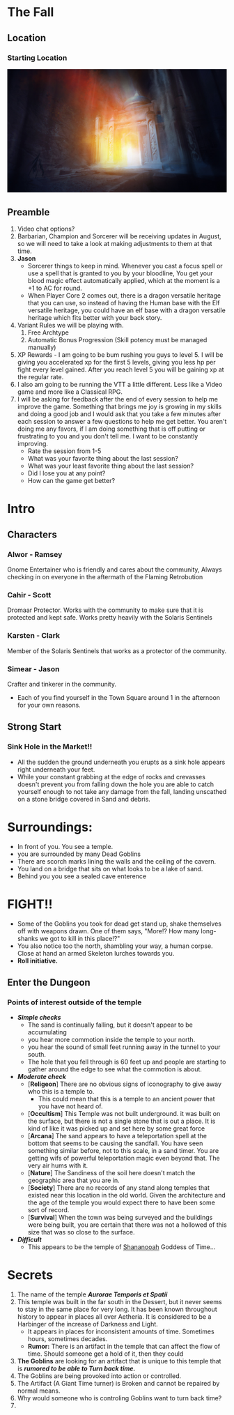 # The Fall

## Location

### **Starting Location**

![Starting-Town](../../../assets/TombOfSand_Calling.jpg)

## Preamble

1. Video chat options?
3. Barbarian, Champion and Sorcerer will be receiving updates in August, so we will need to take a look at making adjustments to them at that time.
4. **Jason** 
   - Sorcerer things to keep in mind. Whenever you cast a focus spell or use a spell that is granted to you by your bloodline, You get your blood magic effect automatically applied, which at the moment is a +1 to AC for round.
   - When Player Core 2 comes out, there is a dragon versatile heritage that you can use, so instead of having the Human base with the Elf versatile heritage, you could have an elf base with a dragon versatile heritage which fits better with your back story.
4. Variant Rules we will be playing with.
	1. Free Archtype
	2.  Automatic Bonus Progression (Skill potency must be managed manually)
5. XP Rewards - I am going to be bum rushing you guys to level 5. I will be giving you accelerated xp for the first 5 levels, giving you less hp per fight every level gained. After you reach level 5 you will be gaining xp at the regular rate.
6. I also am going to be running the VTT a little different. Less like a Video game and more like a Classical RPG.
7. I will be asking for feedback after the end of every session to help me improve the game. Something that brings me joy is growing in my skills and doing a good job and I would ask that you take a few minutes after each session to answer a few questions to help me get better. You aren't doing me any favors, if I am doing something that is off putting or frustrating to you and you don't tell me. I want to be constantly improving.
    - Rate the session from 1-5
    - What was your favorite thing about the last session?
    - What was your least favorite thing about the last session?
    - Did I lose you at any point?
    - How can the game get better?
 
# Intro

## Characters
### Alwor - Ramsey
Gnome Entertainer who is friendly and cares about the community, Always checking in on everyone in the aftermath of the Flaming Retrobution
### Cahir - Scott
Dromaar Protector. Works with the community to make sure that it is protected and kept safe. Works pretty heavily with the Solaris Sentinels
### Karsten - Clark
Member of the Solaris Sentinels that works as a protector of the community.
### Simear - Jason
Crafter and tinkerer in the community.

- Each of you find yourself in the Town Square around 1 in the afternoon for your own reasons.

## Strong Start
### Sink Hole in the Market!!
- All the sudden the ground underneath you erupts as a sink hole appears right underneath your feet.
- While your constant grabbing at the edge of rocks and crevasses doesn't prevent you from falling down the hole you are able to catch yourself enough to not take any damage from the fall, landing unscathed on a stone bridge covered in Sand and debris.

# Surroundings:
  - In front of you. You see a temple.
  - you are surrounded by many Dead Goblins
  - There are scorch marks lining the walls and the ceiling of the cavern.
  - You land on a bridge that sits on what looks to be a lake of sand.
  - Behind you you see a sealed cave enterence

# FIGHT!!
- Some of the Goblins you took for dead get stand up, shake themselves off with weapons drawn. One of them says, "More!? How many long-shanks we got to kill in this place!?"
- You also notice too the north, shambling your way, a human corpse. Close at hand an armed Skeleton lurches towards you.
- **Roll initiative.**

## Enter the Dungeon

### Points of interest outside of the temple

- ***Simple checks***
    - The sand is continually falling, but it doesn't appear to be accumulating
    - you hear more commotion inside the temple to your north.
    - you hear the sound of small feet running away in the tunnel to your south.
    - The hole that you fell through is 60 feet up and people are starting to gather around the edge to see what the commotion is about.
- ***Moderate check***
    - [**Religeon**] There are no obvious signs of iconography to give away who this is a temple to.
        - This could mean that this is a temple to an ancient power that you have not heard of.
    - [**Occultism**] This Temple was not built underground. it was built on the surface, but there is not a single stone that is out a place. It is kind of like it was picked up and set here by some great force
    - [**Arcana**] The sand appears to have a teleportation spell at the bottom that seems to be causing the sandfall. You have seen something similar before, not to this scale, in a sand timer. You are getting wifs of powerful teleportation magic even beyond that. The very air hums with it.
    - [**Nature**] The Sandiness of the soil here doesn't match the geographic area that you are in.
    - [**Society**] There are no records of any stand along temples that existed near this location in the old world. Given the architecture and the age of the temple you would expect there to have been some sort of record.
    - [**Survival**] When the town was being surveyed and the buildings were being built, you are certain that there was not a hollowed of this size that was so close to the surface.
- ***Difficult***
    - This appears to be the temple of [Shananooah](../../../World/Religion/Shananooah.md) Goddess of Time...

# Secrets

1. The name of the temple ***Aurorae Temporis et Spatii***
2. This temple was built in the far south in the Dessert, but it never seems to stay in the same place for very long. It has been known throughout history to appear in places all over Aetheria. It is considered to be a Harbinger of the increase of Darkness and Light.
	- It appears in places for inconsistent amounts of time. Sometimes hours, sometimes decades.
	- **Rumor:** There is an artifact in the temple that can affect the flow of time. Should someone get a hold of it, then they could 
3. **The Goblins** are looking for an artifact that is unique to this temple that is ***rumored to be able to Turn back time.***
4. The Goblins are being provoked into action or controlled.
5. The Artifact (A Giant Time turner) is Broken and cannot be repaired by normal means. 
6. Why would someone who is controling Goblins want to turn back time?
7. 